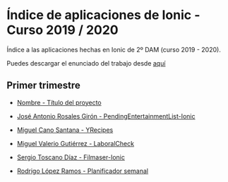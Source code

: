 # Índice de aplicaciones de Ionic - Curso 2019 / 2020

Índice a las aplicaciones hechas en Ionic de 2º DAM (curso 2019 - 2020).

Puedes descargar el enunciado del trabajo desde [aquí](trabajo_ionic_v2.pdf)


## Primer trimestre

* [Nombre - Título del proyecto](repo)


* [José Antonio Rosales Girón - PendingEntertainmentList-Ionic](https://github.com/joseantoniorosales/Trabajo_Ionic_2-DAM)
* [Miguel Cano Santana - YRecipes](https://github.com/miguelcanosantana/YRecipes-App)
* [Miguel Valerio Gutiérrez - LaboralCheck](https://github.com/BeTheVal/LaboralCheck)
* [Sergio Toscano Díaz - Filmaser-Ionic](https://github.com/sergiotoscanodiaz/Filmaser-Ionic)
* [Rodrigo López Ramos - Planificador semanal](https://github.com/rodrigolopezramoss/Proyecto-Ionic-Planificador)
